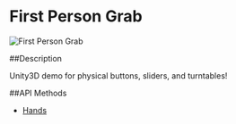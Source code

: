 First Person Grab
=========

![First Person Grab](https://lm-assets.s3.amazonaws.com/screenshots/first_person_grab.png)

##Description

Unity3D demo for physical buttons, sliders, and turntables!

##API Methods
* [Hands](https://developer.leapmotion.com/documentation/skeletal/javascript/api/Leap.Hand.html)
